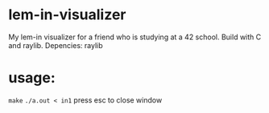 # lem-in-visualizer
My lem-in visualizer for a friend who is studying at a 42 school. Build with C and raylib.
Depencies: raylib
# usage:
`make`
`./a.out < in1`
press esc to close window

